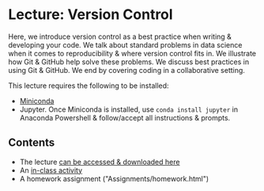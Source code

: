 # Lecture: Version Control
Here, we introduce version control as a best practice when writing & developing your code. 
We talk about standard problems in data science when it comes to reproducibility & where version control fits in. 
We illustrate how Git & GitHub help solve these problems. 
We discuss best practices in using Git & GitHub. 
We end by covering coding in a collaborative setting. 

This lecture requires the following to be installed:
- [Miniconda](https://docs.conda.io/en/latest/miniconda.html)
- Jupyter. Once Miniconda is installed, use `conda install jupyter` in Anaconda Powershell & follow/accept all instructions & prompts. 

## Contents
- The lecture [can be accessed & downloaded here](https://1drv.ms/b/s!AgxFCJc78BuchY9RQM84JQyifEAo6Q?e=8J5Wla)
- An [in-class activity](https://github.com/curtispmartin/Education/blob/master/ADSChE/Body/Reproducibility/VersionControl/Assignments/inclass.ipynb)
- A homework assignment ("Assignments/homework.html")